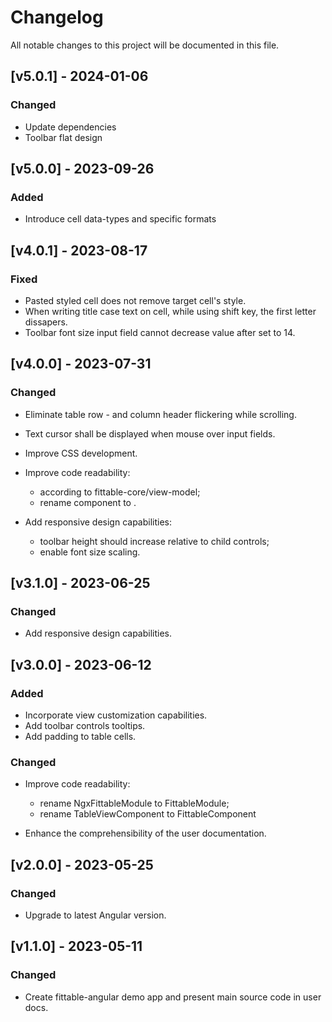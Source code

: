 # Changelog

All notable changes to this project will be documented in this file.

## [v5.0.1] - 2024-01-06

### Changed

- Update dependencies
- Toolbar flat design

## [v5.0.0] - 2023-09-26

### Added

- Introduce cell data-types and specific formats

## [v4.0.1] - 2023-08-17

### Fixed

- Pasted styled cell does not remove target cell's style.
- When writing title case text on cell, while using shift key, the first letter dissapers.
- Toolbar font size input field cannot decrease value after set to 14.

## [v4.0.0] - 2023-07-31

### Changed

- Eliminate table row - and column header flickering while scrolling.

- Text cursor shall be displayed when mouse over input fields.

- Improve CSS development.

- Improve code readability:

  - according to fittable-core/view-model;
  - rename <fit-settings-bar> component to <fit-settingsbar>.

- Add responsive design capabilities:
  - toolbar height should increase relative to child controls;
  - enable font size scaling.

## [v3.1.0] - 2023-06-25

### Changed

- Add responsive design capabilities.

## [v3.0.0] - 2023-06-12

### Added

- Incorporate view customization capabilities.
- Add toolbar controls tooltips.
- Add padding to table cells.

### Changed

- Improve code readability:

  - rename NgxFittableModule to FittableModule;
  - rename TableViewComponent to FittableComponent

- Enhance the comprehensibility of the user documentation.

## [v2.0.0] - 2023-05-25

### Changed

- Upgrade to latest Angular version.

## [v1.1.0] - 2023-05-11

### Changed

- Create fittable-angular demo app and present main source code in user docs.
